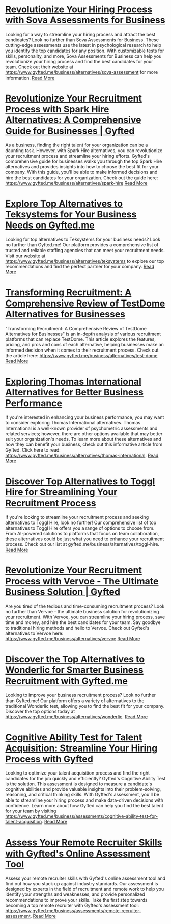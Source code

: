 # [Revolutionize Your Hiring Process with Sova Assessments for Business](https://www.gyfted.me/business/alternatives/sova-assessment)

Looking for a way to streamline your hiring process and attract the best candidates? Look no further than Sova Assessments for Business. These cutting-edge assessments use the latest in psychological research to help you identify the top candidates for any position. With customizable tests for skills, personality, and more, Sova Assessments for Business can help you revolutionize your hiring process and find the best candidates for your team. Check out their website at https://www.gyfted.me/business/alternatives/sova-assessment for more information. [Read More](https://www.gyfted.me/business/alternatives/sova-assessment)

# [Revolutionize Your Recruitment Process with Spark Hire Alternatives: A Comprehensive Guide for Businesses | Gyfted](https://www.gyfted.me/business/alternatives/spark-hire)

As a business, finding the right talent for your organization can be a daunting task. However, with Spark Hire alternatives, you can revolutionize your recruitment process and streamline your hiring efforts. Gyfted's comprehensive guide for businesses walks you through the top Spark Hire alternatives and provides insights into how to choose the best fit for your company. With this guide, you'll be able to make informed decisions and hire the best candidates for your organization. Check out the guide here: https://www.gyfted.me/business/alternatives/spark-hire [Read More](https://www.gyfted.me/business/alternatives/spark-hire)

# [Explore Top Alternatives to Teksystems for Your Business Needs on Gyfted.me](https://www.gyfted.me/business/alternatives/teksystems)

Looking for top alternatives to Teksystems for your business needs? Look no further than Gyfted.me! Our platform provides a comprehensive list of trusted and reliable staffing agencies that can meet your recruitment needs. Visit our website at https://www.gyfted.me/business/alternatives/teksystems to explore our top recommendations and find the perfect partner for your company. [Read More](https://www.gyfted.me/business/alternatives/teksystems)

# [Transforming Recruitment: A Comprehensive Review of TestDome Alternatives for Businesses](https://www.gyfted.me/business/alternatives/test-dome)

"Transforming Recruitment: A Comprehensive Review of TestDome Alternatives for Businesses" is an in-depth analysis of various recruitment platforms that can replace TestDome. This article explores the features, pricing, and pros and cons of each alternative, helping businesses make an informed decision when it comes to their recruitment process. Check out the article here: https://www.gyfted.me/business/alternatives/test-dome [Read More](https://www.gyfted.me/business/alternatives/test-dome)

# [Exploring Thomas International Alternatives for Better Business Performance](https://www.gyfted.me/business/alternatives/thomas-international)

If you're interested in enhancing your business performance, you may want to consider exploring Thomas International alternatives. Thomas International is a well-known provider of psychometric assessments and related services; however, there are other options available that may better suit your organization's needs. To learn more about these alternatives and how they can benefit your business, check out this informative article from Gyfted. Click here to read: https://www.gyfted.me/business/alternatives/thomas-international. [Read More](https://www.gyfted.me/business/alternatives/thomas-international)

# [Discover Top Alternatives to Toggl Hire for Streamlining Your Recruitment Process](https://www.gyfted.me/business/alternatives/toggl-hire)

If you're looking to streamline your recruitment process and seeking alternatives to Toggl Hire, look no further! Our comprehensive list of top alternatives to Toggl Hire offers you a range of options to choose from. From AI-powered solutions to platforms that focus on team collaboration, these alternatives could be just what you need to enhance your recruitment process. Check out our list at gyfted.me/business/alternatives/toggl-hire. [Read More](https://www.gyfted.me/business/alternatives/toggl-hire)

# [Revolutionize Your Recruitment Process with Vervoe - The Ultimate Business Solution | Gyfted](https://www.gyfted.me/business/alternatives/vervoe)

Are you tired of the tedious and time-consuming recruitment process? Look no further than Vervoe - the ultimate business solution for revolutionizing your recruitment. With Vervoe, you can streamline your hiring process, save time and money, and hire the best candidates for your team. Say goodbye to traditional hiring methods and hello to Vervoe. Check out Gyfted's alternatives to Vervoe here: https://www.gyfted.me/business/alternatives/vervoe [Read More](https://www.gyfted.me/business/alternatives/vervoe)

# [Discover the Top Alternatives to Wonderlic for Smarter Business Recruitment with Gyfted.me](https://www.gyfted.me/business/alternatives/wonderlic)

Looking to improve your business recruitment process? Look no further than Gyfted.me! Our platform offers a variety of alternatives to the traditional Wonderlic test, allowing you to find the best fit for your company. Discover the top options today at https://www.gyfted.me/business/alternatives/wonderlic. [Read More](https://www.gyfted.me/business/alternatives/wonderlic)

# [Cognitive Ability Test for Talent Acquisition: Streamline Your Hiring Process with Gyfted](https://www.gyfted.me/business/assessments/cognitive-ability-test-for-talent-acquisition)

Looking to optimize your talent acquisition process and find the right candidates for the job quickly and efficiently? Gyfted's Cognitive Ability Test is the solution. This assessment is designed to measure a candidate's cognitive abilities and provide valuable insights into their problem-solving, reasoning, and critical thinking skills. With Gyfted's assessment, you'll be able to streamline your hiring process and make data-driven decisions with confidence. Learn more about how Gyfted can help you find the best talent for your team by visiting https://www.gyfted.me/business/assessments/cognitive-ability-test-for-talent-acquisition. [Read More](https://www.gyfted.me/business/assessments/cognitive-ability-test-for-talent-acquisition)

# [Assess Your Remote Recruiter Skills with Gyfted's Online Assessment Tool](https://www.gyfted.me/business/assessments/remote-recruiter-assessment)

Assess your remote recruiter skills with Gyfted's online assessment tool and find out how you stack up against industry standards. Our assessment is designed by experts in the field of recruitment and remote work to help you identify your strengths and weaknesses, and provide personalized recommendations to improve your skills. Take the first step towards becoming a top remote recruiter with Gyfted's assessment tool: https://www.gyfted.me/business/assessments/remote-recruiter-assessment. [Read More](https://www.gyfted.me/business/assessments/remote-recruiter-assessment)

